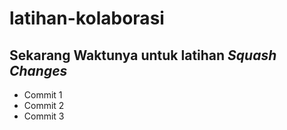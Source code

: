# latihan-kolaborasi

Sekarang Waktunya untuk latihan *Squash Changes*
--
- Commit 1
- Commit 2
- Commit 3
